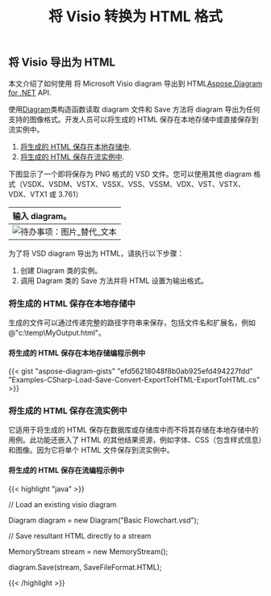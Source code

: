 ﻿---
title: 将 Visio 转换为 HTML 格式
linktitle: 将 Visio 转换为 HTML
type: docs
weight: 30
url: /zh/net/convert-visio-to-html/
description: 本主题向您展示如何将 Aspose.Diagram 允许将 Visio 转换为 html 格式。使用几行代码将 VSD、VSS、VDW、VST、VSDX、VSSX、VSTX、VSDM、VSTM、VSSM 转换为 html。
---
## **将 Visio 导出为 HTML**
本文介绍了如何使用 将 Microsoft Visio diagram 导出到 HTML[Aspose.Diagram for .NET](https://products.aspose.com/diagram/net/) API.

使用[Diagram](http://www.aspose.com/api/net/diagram/aspose.diagram/diagram)类构造函数读取 diagram 文件和 Save 方法将 diagram 导出为任何支持的图像格式。开发人员可以将生成的 HTML 保存在本地存储中或直接保存到流实例中。

1. [将生成的 HTML 保存在本地存储中](https://docs.aspose.com/diagram/net/convert-visio-to-html/#save-resultant-html-in-the-local-storage).
1. [将生成的 HTML 保存在流实例中](https://docs.aspose.com/diagram/net/convert-visio-to-html/#save-resultant-html-in-a-stream-instance).

下图显示了一个即将保存为 PNG 格式的 VSD 文件。您可以使用其他 diagram 格式（VSDX、VSDM、VSTX、VSSX、VSS、VSSM、VDX、VST、VSTX、VDX、VTX1 或 3.761）

|**输入 diagram。**|
|:- |
|![待办事项：图片_替代_文本](how-to-convert-a-visio-diagram_6.png)|
为了将 VSD diagram 导出为 HTML，请执行以下步骤：

1. 创建 Diagram 类的实例。
1. 调用 Dagram 类的 Save 方法并将 HTML 设置为输出格式。
### **将生成的 HTML 保存在本地存储中**
生成的文件可以通过传递完整的路径字符串来保存，包括文件名和扩展名，例如@"c:\temp\MyOutput.html"。
#### **将生成的 HTML 保存在本地存储编程示例中**
{{< gist "aspose-diagram-gists" "efd56218048f8b0ab925efd494227fdd" "Examples-CSharp-Load-Save-Convert-ExportToHTML-ExportToHTML.cs" >}}



### **将生成的 HTML 保存在流实例中**
它适用于将生成的 HTML 保存在数据库或存储库中而不将其存储在本地存储中的用例。此功能还嵌入了 HTML 的其他结果资源，例如字体、CSS（包含样式信息）和图像。因为它将单个 HTML 文件保存到流实例中。
#### **将生成的 HTML 保存在流编程示例中**
{{< highlight "java" >}}

 // Load an existing visio diagram

Diagram diagram = new Diagram("Basic Flowchart.vsd");

// Save resultant HTML directly to a stream

MemoryStream stream = new MemoryStream();

diagram.Save(stream, SaveFileFormat.HTML);



{{< /highlight >}}
